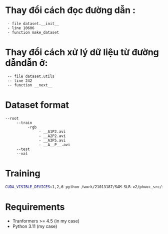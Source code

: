 

# Thay đổi cách đọc đường dẫn :
     - file dataset.__init__
     - line 10606
     - function make_dataset

# Thay đổi cách xử lý dữ liệu từ đường dẫndẫn  ở:
     -- file dataset.utils
     -- line 242
     -- function __next__

# Dataset format
```
--root
     --train
          -rgb
               - __A1P2.avi
               - __A2P2.avi
               - __A3P5.avi
               - __A__P__.avi
     --test
     --val
```
# Training
```bash
CUDA_VISIBLE_DEVICES=1,2,6 python /work/21013187/SAM-SLR-v2/phuoc_src/train.py
``` 
# Requirements 
- Tranformers >= 4.5 (in my case)
- Python 3.11 (my case)